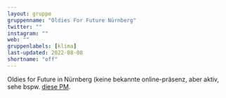 ```yaml
---
layout: gruppe
gruppenname: "Oldies For Future Nürnberg"
twitter: ""
instagram: ""
web: ""
gruppenlabels: [klima]
last-updated: 2022-08-08
shortname: "off"
---
```


Oldies for Future in Nürnberg (keine bekannte online-präsenz, aber aktiv, sehe bspw. [diese PM](https://autofrei-nbg.de/wp-content/uploads/2022/07/NFF-Pressemitteilung_Kohlenhofaktion_29.07.22.pdf).
